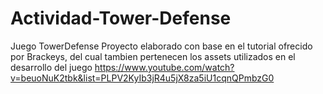 # Actividad-Tower-Defense
Juego TowerDefense
Proyecto elaborado con base en el tutorial ofrecido por Brackeys, del cual tambien pertenecen los assets utilizados en el desarrollo del juego
https://www.youtube.com/watch?v=beuoNuK2tbk&list=PLPV2KyIb3jR4u5jX8za5iU1cqnQPmbzG0
